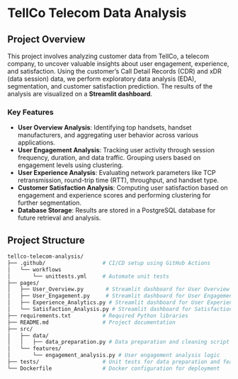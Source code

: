 # TellCo Telecom Data Analysis

## Project Overview

This project involves analyzing customer data from TellCo, a telecom company, to uncover valuable insights about user engagement, experience, and satisfaction. Using the customer’s Call Detail Records (CDR) and xDR (data session) data, we perform exploratory data analysis (EDA), segmentation, and customer satisfaction prediction. The results of the analysis are visualized on a **Streamlit dashboard**.

### Key Features

- **User Overview Analysis**: Identifying top handsets, handset manufacturers, and aggregating user behavior across various applications.
- **User Engagement Analysis**: Tracking user activity through session frequency, duration, and data traffic. Grouping users based on engagement levels using clustering.
- **User Experience Analysis**: Evaluating network parameters like TCP retransmission, round-trip time (RTT), throughput, and handset type.
- **Customer Satisfaction Analysis**: Computing user satisfaction based on engagement and experience scores and performing clustering for further segmentation.
- **Database Storage**: Results are stored in a PostgreSQL database for future retrieval and analysis.

## Project Structure

```bash
tellco-telecom-analysis/
├── .github/                  # CI/CD setup using GitHub Actions
│   └── workflows
│       └── unittests.yml     # Automate unit tests
├── pages/
│   ├── User_Overview.py       # Streamlit dashboard for User Overview Analysis
│   ├── User_Engagement.py     # Streamlit dashboard for User Engagement Analysis
│   ├── Experience_Analytics.py # Streamlit dashboard for User Experience Analysis
│   └── Satisfaction_Analysis.py # Streamlit dashboard for Satisfaction Analysis
├── requirements.txt          # Required Python libraries
├── README.md                 # Project documentation
├── src/
│   ├── data/
│   │   ├── data_preparation.py # Data preparation and cleaning script
│   └── features/
│       └── engagement_analysis.py # User engagement analysis logic
├── tests/                    # Unit tests for data preparation and feature scripts
└── Dockerfile                # Docker configuration for deployment
